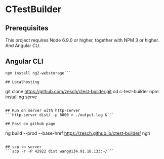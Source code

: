 # CTestBuilder

## Prerequisites
This project requires Node 6.9.0 or higher, together with NPM 3 or higher. And Angular CLI.

## Angular CLI
```npm install -g @angular/cli
npm install ng2-webstorage```

## Localhosting
```
git clone https://github.com/zesch/ctest-builder.git
cd c-test-builder
npm install
ng serve
```

## Run on server with http-server
```http-server dist/ -p 8000 > ./output.log &```

## Post on github page
```
ng build --prod --base-href https://zesch.github.io/ctest-builder/
ngh
```

## scp to server
```scp -r -P 42922 dist wang@134.91.18.133:~/```
